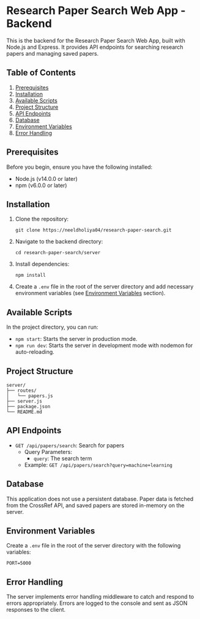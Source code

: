 # Research Paper Search Web App - Backend

This is the backend for the Research Paper Search Web App, built with Node.js and Express. It provides API endpoints for searching research papers and managing saved papers.

## Table of Contents

1. [Prerequisites](#prerequisites)
2. [Installation](#installation)
3. [Available Scripts](#available-scripts)
4. [Project Structure](#project-structure)
5. [API Endpoints](#api-endpoints)
6. [Database](#database)
7. [Environment Variables](#environment-variables)
8. [Error Handling](#error-handling)

## Prerequisites

Before you begin, ensure you have the following installed:
- Node.js (v14.0.0 or later)
- npm (v6.0.0 or later)

## Installation

1. Clone the repository:
   ```
   git clone https://neeldholiya04/research-paper-search.git
   ```

2. Navigate to the backend directory:
   ```
   cd research-paper-search/server
   ```

3. Install dependencies:
   ```
   npm install
   ```

4. Create a `.env` file in the root of the server directory and add necessary environment variables (see [Environment Variables](#environment-variables) section).

## Available Scripts

In the project directory, you can run:

- `npm start`: Starts the server in production mode.
- `npm run dev`: Starts the server in development mode with nodemon for auto-reloading.

## Project Structure

```
server/
├── routes/
│   └── papers.js
├── server.js
├── package.json
└── README.md
```

## API Endpoints

- `GET /api/papers/search`: Search for papers
  - Query Parameters:
    - `query`: The search term
  - Example: `GET /api/papers/search?query=machine+learning`

## Database

This application does not use a persistent database. Paper data is fetched from the CrossRef API, and saved papers are stored in-memory on the server.

## Environment Variables

Create a `.env` file in the root of the server directory with the following variables:

```
PORT=5000
```

## Error Handling

The server implements error handling middleware to catch and respond to errors appropriately. Errors are logged to the console and sent as JSON responses to the client.
